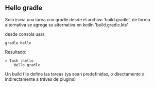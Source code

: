 ## Hello gradle


Solo inicia una tarea con gradle desde el archivo 'build.gradle', de forma alternativa se agrega su alternativa en kotlin 'build.gradle.kts'

desde consola usar:

```
gradle hello
```

Resultado:
``` 
> Task :hello
    Hello gradle
```

Un build file define las tareas (ya sean predefinidas, o directamente o indirectamente a tráves de plugins)
